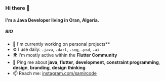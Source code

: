 ### Hi there 👋

#### I'm a Java Developer living in Oran, Algeria.


##### BIO

- 🏢 I'm currently working on personal projects**
- ⚙️ I use daily: `.java`, `.dart`, `.svg`, `.psd`, `.ai`
- 🌍 I'm mostly active within the **Flutter Community**
- 💬 Ping me about **java**, **flutter**, **development**, **constraint programming**, **design**, **branding**, **design thinking**
- 📫 Reach me: [instagram.com/samircode](https://www.instagram.com/samircode/)
